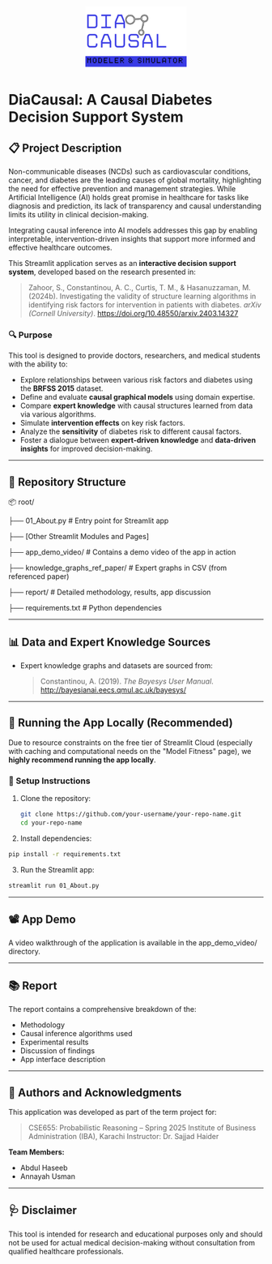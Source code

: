 <p align="center">
  <img src="assets/logo.png" alt="App Logo" width="200"/>
</p>

# DiaCausal: A Causal Diabetes Decision Support System

## 📋 Project Description

Non-communicable diseases (NCDs) such as cardiovascular conditions, cancer, and diabetes are the leading causes of global mortality, highlighting the need for effective prevention and management strategies. While Artificial Intelligence (AI) holds great promise in healthcare for tasks like diagnosis and prediction, its lack of transparency and causal understanding limits its utility in clinical decision-making. 

Integrating causal inference into AI models addresses this gap by enabling interpretable, intervention-driven insights that support more informed and effective healthcare outcomes.

This Streamlit application serves as an **interactive decision support system**, developed based on the research presented in:

> Zahoor, S., Constantinou, A. C., Curtis, T. M., & Hasanuzzaman, M. (2024b). Investigating the validity of structure learning
> algorithms in identifying risk factors for intervention in patients with diabetes. *arXiv (Cornell University)*.
> https://doi.org/10.48550/arxiv.2403.14327

### 🔍 Purpose

This tool is designed to provide doctors, researchers, and medical students with the ability to:

- Explore relationships between various risk factors and diabetes using the **BRFSS 2015** dataset.
- Define and evaluate **causal graphical models** using domain expertise.
- Compare **expert knowledge** with causal structures learned from data via various algorithms.
- Simulate **intervention effects** on key risk factors.
- Analyze the **sensitivity** of diabetes risk to different causal factors.
- Foster a dialogue between **expert-driven knowledge** and **data-driven insights** for improved decision-making.

---

## 📁 Repository Structure

📦 root/

├── 01_About.py # Entry point for Streamlit app

├── [Other Streamlit Modules and Pages]

├── app_demo_video/ # Contains a demo video of the app in action

├── knowledge_graphs_ref_paper/ # Expert graphs in CSV (from referenced paper)

├── report/ # Detailed methodology, results, app discussion

├── requirements.txt # Python dependencies

---

## 📊 Data and Expert Knowledge Sources

- Expert knowledge graphs and datasets are sourced from:
  > Constantinou, A. (2019). *The Bayesys User Manual*.  
  > http://bayesianai.eecs.qmul.ac.uk/bayesys/

---

## 🚀 Running the App Locally (Recommended)

Due to resource constraints on the free tier of Streamlit Cloud (especially with caching and computational needs on the "Model Fitness" page), we **highly recommend running the app locally**.

### 🔧 Setup Instructions

1. Clone the repository:

   ```bash
   git clone https://github.com/your-username/your-repo-name.git
   cd your-repo-name
   ```

2. Install dependencies:

  ```bash
  pip install -r requirements.txt
  ```

3. Run the Streamlit app:
  
  ```bash
  streamlit run 01_About.py
  ```

---

## 📽️ App Demo

A video walkthrough of the application is available in the app_demo_video/ directory.

---

## 📚 Report

The report contains a comprehensive breakdown of the:

* Methodology
* Causal inference algorithms used
* Experimental results
* Discussion of findings
* App interface description

---

## 🤝 Authors and Acknowledgments

This application was developed as part of the term project for:

> CSE655: Probabilistic Reasoning – Spring 2025
> Institute of Business Administration (IBA), Karachi
> Instructor: Dr. Sajjad Haider

**Team Members:**

* Abdul Haseeb
* Annayah Usman

---

## 🩺 Disclaimer
This tool is intended for research and educational purposes only and should not be used for actual medical decision-making without consultation from qualified healthcare professionals.
